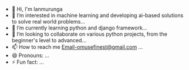 - 👋 Hi, I'm Ianmurunga 
- 👀 I’m interested in machine learning and developing ai-based solutions to solve real world problems...
- 🌱 I’m currently learning python and django framework...
- 💞️ I’m looking to collaborate on various python projects, from the beginner's level to advanced...
- 📫 How to reach me Email-omusefinest@gmail.com ...
- 😄 Pronouns: ...
- ⚡ Fun fact: ...

<!---
OmuseMurunga/OmuseMurunga is a ✨ special ✨ repository because its `README.md` (this file) appears on your GitHub profile.
You can click the Preview link to take a look at your changes.
--->
